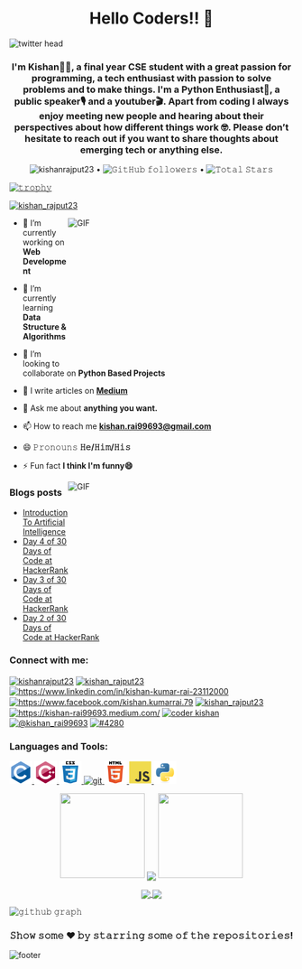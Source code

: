 <h1 align="center">Hello Coders!! 👋</h1>

![twitter head](https://user-images.githubusercontent.com/70385488/147853861-a67c8643-ff0f-451c-943f-db4e5589e4ee.png)

<h3 align="center">I'm Kishan🙋‍♂️, a final year CSE student with a great passion for programming, a tech enthusiast with passion to solve problems and to make things.
I'm a Python Enthusiast🐍, a public speaker🎙 and a youtuber🎬. Apart from coding I always enjoy meeting new people and hearing about their perspectives about how different things work 🤓. Please don’t hesitate to reach out if you want to share thoughts about emerging tech or anything else.</h3>


<p align="center">
  <img src="https://komarev.com/ghpvc/?username=kishanrajput23&label=Profile%20views&color=0e75b6&style=flat" alt="kishanrajput23" /> • 
  <img alt="𝙶𝚒𝚝𝙷𝚞𝚋 𝚏𝚘𝚕𝚕𝚘𝚠𝚎𝚛𝚜" src="https://img.shields.io/github/followers/kishanrajput23?label=Followers&style=social"> •   
  <img src="https://img.shields.io/github/stars/kishanrajput23?label=Stars" alt="𝚃𝚘𝚝𝚊𝚕 𝚂𝚝𝚊𝚛𝚜">
</p>
<!-- <p align="center">
  <code>
    <img src="https://img.shields.io/badge/dynamic/json?label=Gitwar%20Profile%20Score&style=for-the-badge&color=ee6f57&logo=github&logoColor=white&query=score&url=http%3A%2F%2Fgitwar-jayant.herokuapp.com%2Fapi%2Fkishanrajput23" alt="𝙶𝚒𝚝𝚑𝚞𝚋 𝙿𝚛𝚘𝚏𝚒𝚕𝚎 𝚂𝚌𝚘𝚛𝚎">
  </code>
</p> -->


[![𝚝𝚛𝚘𝚙𝚑𝚢](https://github-profile-trophy.vercel.app/?username=kishanrajput23&column=8&margin-w=15&margin-h=15&no-bg=true&no-frame=true&theme=juicyfresh)](https://github.com/kishanrajput23)

<p align="left"> <a href="https://twitter.com/kishan_rajput23" target="blank"><img src="https://img.shields.io/twitter/follow/kishan_rajput23?logo=twitter&style=for-the-badge" alt="kishan_rajput23" /></a> </p>

<a target="_blank">
  <img align="right" height="250" width="400" alt="GIF" src="https://camo.githubusercontent.com/cae12fddd9d6982901d82580bdf321d81fb299141098ca1c2d4891870827bf17/68747470733a2f2f6d69726f2e6d656469756d2e636f6d2f6d61782f313336302f302a37513379765349765f7430696f4a2d5a2e676966">
</a>

- 🔭 I’m currently working on **Web Development**

- 🌱 I’m currently learning **Data Structure & Algorithms**

- 👯 I’m looking to collaborate on **Python Based Projects**

- 📝 I write articles on **[Medium](https://kishan-rai99693.medium.com)**

- 💬 Ask me about **anything you want.**

- 📫 How to reach me **kishan.rai99693@gmail.com**

- 😄 𝙿𝚛𝚘𝚗𝚘𝚞𝚗𝚜 **𝙷𝚎/𝙷𝚒𝚖/𝙷𝚒𝚜**

- ⚡ Fun fact **I think I'm funny😄**

<a target="_blank">
  <img align="right" height="250" width="400" alt="GIF" src="https://i.pinimg.com/originals/d3/46/4a/d3464a4351fdf340ccb6bb37c281381a.gif">
</a>

### Blogs posts
<!-- BLOG-POST-LIST:START -->
- [Introduction To Artificial Intelligence](https://kishan-rai99693.medium.com/introduction-to-artificial-intelligence-ab5caa846752?source=rss-798a94539838------2)
- [Day 4 of 30 Days of Code at HackerRank](https://kishan-rai99693.medium.com/day-4-of-30-days-of-code-at-hackerrank-abaa125bbb14?source=rss-798a94539838------2)
- [Day 3 of 30 Days of Code at HackerRank](https://kishan-rai99693.medium.com/day-3-of-30-days-of-code-at-hackerrank-1464a59d106b?source=rss-798a94539838------2)
- [Day 2 of 30 Days of Code at HackerRank](https://kishan-rai99693.medium.com/day-2-of-30-days-of-code-at-hackerrank-e2fa2d2912f2?source=rss-798a94539838------2)
<!-- BLOG-POST-LIST:END -->

<h3 align="left">Connect with me:</h3>
<p align="left">
<a href="https://dev.to/kishanrajput23" target="blank"><img align="center" src="https://cdn.jsdelivr.net/npm/simple-icons@3.0.1/icons/dev-dot-to.svg" alt="kishanrajput23" height="30" width="40" /></a>
<a href="https://twitter.com/kishan_rajput23" target="blank"><img align="center" src="https://cdn.jsdelivr.net/npm/simple-icons@3.0.1/icons/twitter.svg" alt="kishan_rajput23" height="30" width="40" /></a>
<a href="https://linkedin.com/in/kishan-kumar-rai-23112000" target="blank"><img align="center" src="https://cdn.jsdelivr.net/npm/simple-icons@3.0.1/icons/linkedin.svg" alt="https://www.linkedin.com/in/kishan-kumar-rai-23112000" height="30" width="40" /></a>
<a href="https://www.facebook.com/kishan.kumarrai.79" target="blank"><img align="center" src="https://cdn.jsdelivr.net/npm/simple-icons@3.0.1/icons/facebook.svg" alt="https://www.facebook.com/kishan.kumarrai.79" height="30" width="40" /></a>
<a href="https://instagram.com/kishan_rajput23" target="blank"><img align="center" src="https://cdn.jsdelivr.net/npm/simple-icons@3.0.1/icons/instagram.svg" alt="kishan_rajput23" height="30" width="40" /></a>
<a href="https://kishan-rai99693.medium.com/" target="blank"><img align="center" src="https://cdn.jsdelivr.net/npm/simple-icons@3.0.1/icons/medium.svg" alt="https://kishan-rai99693.medium.com/" height="30" width="40" /></a>
<a href="https://www.youtube.com/channel/UC8acpUOssbWJLYtdRFMxx1A" target="blank"><img align="center" src="https://cdn.jsdelivr.net/npm/simple-icons@3.0.1/icons/youtube.svg" alt="coder kishan" height="30" width="40" /></a>
<a href="https://www.hackerrank.com/kishan_rai99693" target="blank"><img align="center" src="https://cdn.jsdelivr.net/npm/simple-icons@3.0.1/icons/hackerrank.svg" alt="@kishan_rai99693" height="30" width="40" /></a>
<a href="https://discord.gg/kishan_rajput23(P)#4280" target="blank"><img align="center" src="https://cdn.jsdelivr.net/npm/simple-icons@3.0.1/icons/discord.svg" alt="#4280" height="30" width="40" /></a>
</p>

<h3 align="left">Languages and Tools:</h3>
<p align="left"> <a href="https://www.cprogramming.com/" target="_blank"> <img src="https://raw.githubusercontent.com/devicons/devicon/master/icons/c/c-original.svg" alt="c" width="40" height="40"/> </a> <a href="https://www.w3schools.com/cpp/" target="_blank"> <img src="https://raw.githubusercontent.com/devicons/devicon/master/icons/cplusplus/cplusplus-original.svg" alt="cplusplus" width="40" height="40"/> </a> <a href="https://www.w3schools.com/css/" target="_blank"> <img src="https://raw.githubusercontent.com/devicons/devicon/master/icons/css3/css3-original-wordmark.svg" alt="css3" width="40" height="40"/> </a> <a href="https://git-scm.com/" target="_blank"> <img src="https://www.vectorlogo.zone/logos/git-scm/git-scm-icon.svg" alt="git" width="40" height="40"/> </a> <a href="https://www.w3.org/html/" target="_blank"> <img src="https://raw.githubusercontent.com/devicons/devicon/master/icons/html5/html5-original-wordmark.svg" alt="html5" width="40" height="40"/> </a> <a href="https://developer.mozilla.org/en-US/docs/Web/JavaScript" target="_blank"> <img src="https://raw.githubusercontent.com/devicons/devicon/master/icons/javascript/javascript-original.svg" alt="javascript" width="40" height="40"/> </a> <a href="https://www.python.org" target="_blank"> <img src="https://raw.githubusercontent.com/devicons/devicon/master/icons/python/python-original.svg" alt="python" width="40" height="40"/> </a> </p>

<p align="center">
  <a>
    <img height="150" width="150" src="https://github.com/JayantGoel001/JayantGoel001/blob/master/PNG/left.png">
    <img align="center" src="https://github-readme-streak-stats.herokuapp.com/?user=kishanrajput23&theme=dark&hide_border=true"/>
    <img height="150" width="150" src="https://github.com/JayantGoel001/JayantGoel001/blob/master/PNG/right.png">
  </a>
</p>

<p align="center">
  <a href="https://github.com/kishanrajput23">
    <img align="center" src="https://github-readme-stats.vercel.app/api?username=kishanrajput23&show_icons=true&hide_border=true&title_color=94b4a4&amp&icon_color=FFFFFF&amp&text_color=FFFFFF&amp&bg_color=000000&count_private=true&include_all_commits=true"/>
  </a>
  <a href="https://github.com/kishanrajput23">
    <img align="center" height="195px" src="https://github-readme-stats.vercel.app/api/top-langs/?username=kishanrajput23&text_color=FFFFFF&bg_color=000000&title_color=94b4a4&langs_count=15&layout=compact&hide_border=true" />
  </a>
</p>

![𝚐𝚒𝚝𝚑𝚞𝚋 𝚐𝚛𝚊𝚙𝚑](https://activity-graph.herokuapp.com/graph?username=kishanrajput23&theme=react-dark&hide_border=true&area=true)

<div align="center">
  
### 𝚂𝚑𝚘𝚠 𝚜𝚘𝚖𝚎 ❤️ 𝚋𝚢 𝚜𝚝𝚊𝚛𝚛𝚒𝚗𝚐 𝚜𝚘𝚖𝚎 𝚘𝚏 𝚝𝚑𝚎 𝚛𝚎𝚙𝚘𝚜𝚒𝚝𝚘𝚛𝚒𝚎𝚜!

</div>

![footer](https://github.com/JayantGoel001/JayantGoel001/blob/master/PNG/footer.png)
